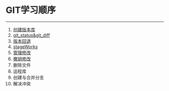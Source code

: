 # GIT学习顺序

------

1. [创建版本库]( [https://github.com/Arctic2333/awesome-Learning-notes/blob/master/git_learn/%E5%88%9B%E5%BB%BA%E7%89%88%E6%9C%AC%E5%BA%93.md](https://github.com/Arctic2333/awesome-Learning-notes/blob/master/git_learn/创建版本库.md) )
2. [git_status&git_diff]( https://github.com/Arctic2333/awesome-Learning-notes/blob/master/git_learn/git_status_And_git_diff.md )
3. [版本回退]( [https://github.com/Arctic2333/awesome-Learning-notes/blob/master/git_learn/%E7%89%88%E6%9C%AC%E5%9B%9E%E9%80%80.md](https://github.com/Arctic2333/awesome-Learning-notes/blob/master/git_learn/版本回退.md) )
4. [stageWorks]( https://github.com/Arctic2333/awesome-Learning-notes/blob/master/git_learn/stageWorks.md )
5. [管理修改]( [https://github.com/Arctic2333/awesome-Learning-notes/blob/master/git_learn/%E7%AE%A1%E7%90%86%E4%BF%AE%E6%94%B9.md](https://github.com/Arctic2333/awesome-Learning-notes/blob/master/git_learn/管理修改.md) )
6. [撤销修改]( [https://github.com/Arctic2333/awesome-Learning-notes/blob/master/git_learn/%E7%AE%A1%E7%90%86%E4%BF%AE%E6%94%B9.md](https://github.com/Arctic2333/awesome-Learning-notes/blob/master/git_learn/管理修改.md) )
7. 删除文件
8. 运程库
9. 创建与合并分支
10. 解决冲突

